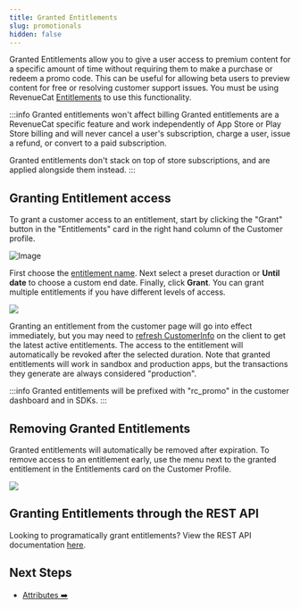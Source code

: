 ```yaml
---
title: Granted Entitlements
slug: promotionals
hidden: false
---
```


Granted Entitlements allow you to give a user access to premium content for a specific amount of time without requiring them to make a purchase or redeem a promo code. This can be useful for allowing beta users to preview content for free or resolving customer support issues. You must be using RevenueCat [Entitlements](/getting-started/entitlements) to use this functionality.



:::info Granted entitlements won't affect billing
Granted entitlements are a RevenueCat specific feature and work independently of App Store or Play Store billing and will never cancel a user's subscription, charge a user, issue a refund, or convert to a paid subscription.

Granted entitlements don't stack on top of store subscriptions, and are applied alongside them instead.
:::

## Granting Entitlement access

To grant a customer access to an entitlement, start by clicking the "Grant" button in the "Entitlements" card in the right hand column of the Customer profile.

![Image](/images/customer-history-grant-entitlement.png)

First choose the [entitlement name](/getting-started/entitlements). Next select a preset duraction or **Until date** to choose a custom end date. Finally, click **Grant**. You can grant multiple entitlements if you have different levels of access.

![](/images/customer-history-grant-entitlement-modal.png)

Granting an entitlement from the customer page will go into effect immediately, but you may need to [refresh CustomerInfo](/customers/customer-info) on the client to get the latest active entitlements. The access to the entitlement will automatically be revoked after the selected duration. Note that granted entitlements will work in sandbox and production apps, but the transactions they generate are always considered "production".

:::info
Granted entitlements will be prefixed with "rc_promo" in the customer dashboard and in SDKs.
:::

## Removing Granted Entitlements

Granted entitlements will automatically be removed after expiration. To remove access to an entitlement early, use the menu next to the granted entitlement in the Entitlements card on the Customer Profile.

![](/images/customer-history-remove-granted-entitlement.png)

## Granting Entitlements through the REST API

Looking to programatically grant entitlements? View the REST API documentation [here](https://docs.revenuecat.com/reference/grant-a-promotional-entitlement).

## Next Steps

- [Attributes ➡️](/dashboard-and-metrics/customer-history/attributes)
